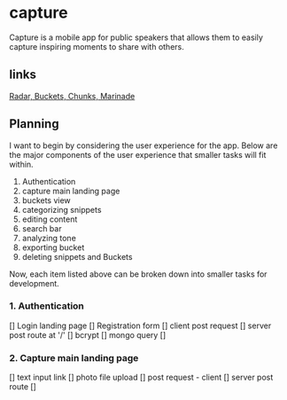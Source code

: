# capture

Capture is a mobile app for public speakers that allows them to easily capture inspiring moments to share with others.

## links
[Radar, Buckets, Chunks, Marinade](https://www.youtube.com/watch?v=XG-Ici7qAq8)

## Planning

I want to begin by considering the user experience for the app. Below are the major components of the user experience that smaller tasks will fit within.

1. Authentication
2. capture main landing page
3. buckets view
4. categorizing snippets
5. editing content
6. search bar
7. analyzing tone
8. exporting bucket
9. deleting snippets and Buckets

Now, each item listed above can be broken down into smaller tasks for development.

### 1. Authentication

[] Login landing page
[] Registration form
[] client post request
[] server post route at '/'
[] bcrypt
[] mongo query
[]

### 2. Capture main landing page

[] text input link
[] photo file upload
[] post request - client
[] server post route
[] 
